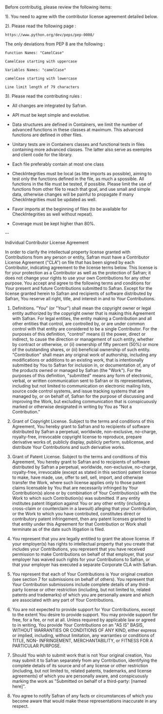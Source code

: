 Before contributig, please review the following items:

1). You need to agree with the contributor license agreement detailed below.


2). Please read the following page :

    https://www.python.org/dev/peps/pep-0008/

The only deviations from PEP 8 are the following :

    Function Names: "CamelCase"

    CamelCase starting with uppercase

    Variables Names: "camelCase"

    camelCase starting with lowercase

    Line limit length of 79 characters


3). Please read the contributing rules :
    
- All changes are integrated by Safran.

- API must be kept simple and evolutive.

- Data structures are defined in Containers, we limit the number of advanced 
functions in these classes at maximum. This advanced functions are defined
in other files.

- Unitary tests are in Containers classes and functional tests in files
containing more advanced classes. The latter also serve as exemples and
client code for the library.

- Each file preferably contain at most one class 

- CheckIntegrities must be local (as litte imports as possible), aiming to test
only the functions defined in the file, as much a spossible. All functions
in the file must be tested, if possible. Please limit the use of functions
from other file to reach that goal, and use small and simple data, otherwise
changes will be painful to propagate if many CheckIntegrities must be updated
as well.

- Favor imports at the beginning of files (to be available for CheckIntegrities
as well without repeat).

- Coverage must be kept higher than 80%. 

--


Individual Contributor License Agreement

In order to clarify the intellectual property license granted with Contributions from any person or entity, Safran must have a Contributor License Agreement ("CLA") on file that has been signed by each Contributor, indicating agreement to the license terms below. This license is for your protection as a Contributor as well as the protection of Safran; it does not change your rights to use your own Contributions for any other purpose.
You accept and agree to the following terms and conditions for Your present and future Contributions submitted to Safran. Except for the license granted herein to Safran and recipients of software distributed by Safran, You reserve all right, title, and interest in and to Your Contributions.

1.	Definitions.
"You" (or "Your") shall mean the copyright owner or legal entity authorized by the copyright owner that is making this Agreement with Safran. For legal entities, the entity making a Contribution and all other entities that control, are controlled by, or are under common control with that entity are considered to be a single Contributor. For the purposes of this definition, "control" means (i) the power, direct or indirect, to cause the direction or management of such entity, whether by contract or otherwise, or (ii) ownership of fifty percent (50%) or more of the outstanding shares, or (iii) beneficial ownership of such entity.
"Contribution" shall mean any original work of authorship, including any modifications or additions to an existing work, that is intentionally submitted by You to Safran for inclusion in, or documentation of, any of the products owned or managed by Safran (the "Work"). For the purposes of this definition, "submitted" means any form of electronic, verbal, or written communication sent to Safran or its representatives, including but not limited to communication on electronic mailing lists, source code control systems, and issue tracking systems that are managed by, or on behalf of, Safran for the purpose of discussing and improving the Work, but excluding communication that is conspicuously marked or otherwise designated in writing by You as "Not a Contribution."

2.	Grant of Copyright License. Subject to the terms and conditions of this Agreement, You hereby grant to Safran and to recipients of software distributed by Safran a perpetual, worldwide, non-exclusive, no-charge, royalty-free, irrevocable copyright license to reproduce, prepare derivative works of, publicly display, publicly perform, sublicense, and distribute Your Contributions and such derivative works.

3.	Grant of Patent License. Subject to the terms and conditions of this Agreement, You hereby grant to Safran and to recipients of software distributed by Safran a perpetual, worldwide, non-exclusive, no-charge, royalty-free, irrevocable (except as stated in this section) patent license to make, have made, use, offer to sell, sell, import, and otherwise transfer the Work, where such license applies only to those patent claims licensable by You that are necessarily infringed by Your Contribution(s) alone or by combination of Your Contribution(s) with the Work to which such Contribution(s) was submitted. If any entity institutes patent litigation against You or any other entity (including a cross-claim or counterclaim in a lawsuit) alleging that your Contribution, or the Work to which you have contributed, constitutes direct or contributory patent infringement, then any patent licenses granted to that entity under this Agreement for that Contribution or Work shall terminate as of the date such litigation is filed.

4.	You represent that you are legally entitled to grant the above license. If your employer(s) has rights to intellectual property that you create that includes your Contributions, you represent that you have received permission to make Contributions on behalf of that employer, that your employer has waived such rights for your Contributions to Safran, or that your employer has executed a separate Corporate CLA with Safran.

5.	You represent that each of Your Contributions is Your original creation (see section 7 for submissions on behalf of others). You represent that Your Contribution submissions include complete details of any third-party license or other restriction (including, but not limited to, related patents and trademarks) of which you are personally aware and which are associated with any part of Your Contributions.

6.	You are not expected to provide support for Your Contributions, except to the extent You desire to provide support. You may provide support for free, for a fee, or not at all. Unless required by applicable law or agreed to in writing, You provide Your Contributions on an "AS IS" BASIS, WITHOUT WARRANTIES OR CONDITIONS OF ANY KIND, either express or implied, including, without limitation, any warranties or conditions of TITLE, NON- INFRINGEMENT, MERCHANTABILITY, or FITNESS FOR A PARTICULAR PURPOSE.

7.	Should You wish to submit work that is not Your original creation, You may submit it to Safran separately from any Contribution, identifying the complete details of its source and of any license or other restriction (including, but not limited to, related patents, trademarks, and license agreements) of which you are personally aware, and conspicuously marking the work as "Submitted on behalf of a third-party: [named here]".

8.	You agree to notify Safran of any facts or circumstances of which you become aware that would make these representations inaccurate in any respect.


